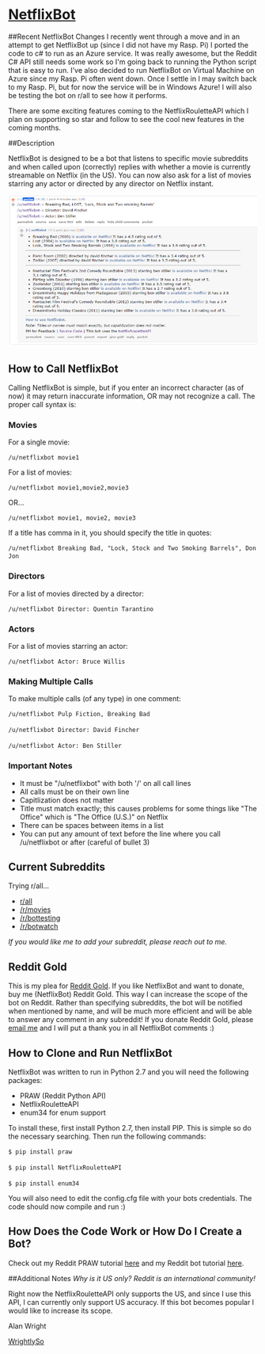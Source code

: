 [NetflixBot](http://reddit.com/user/netflixbot)
===============================

##Recent NetflixBot Changes
I recently went through a move and in an attempt to get NetflixBot up (since I did not have my Rasp. Pi) I ported the code to c# to run as an Azure service. It was really awesome, but the Reddit C# API still needs some work so I'm going back to running the Python script that is easy to run. I've also decided to run NetflixBot on Virtual Machine on Azure since my Rasp. Pi often went down. Once I settle in I may switch back to my Rasp. Pi, but for now the service will be in Windows Azure! I will also be testing the bot on r/all to see how it performs. 

There are some exciting features coming to the NetflixRouletteAPI which I plan on supporting so star and follow to see the cool new features in the coming months. 

##Description

NetflixBot is designed to be a bot that listens to specific movie subreddits and when called upon (correctly) replies with whether a movie is currently streamable on Netflix (in the US). You can now also ask for a list of movies starring any actor or directed by any director on Netflix instant. 

![Image of sample response](https://raw.githubusercontent.com/alanwright/NetflixBot/master/img/scrnsht.PNG)

## How to Call NetflixBot
Calling NetflixBot is simple, but if you enter an incorrect character (as of now) it may return inaccurate information, OR may not recognize a call. The proper call syntax is:

### Movies

For a single movie:

```
/u/netflixbot movie1
```

For a list of movies:

```
/u/netflixbot movie1,movie2,movie3
```

OR...

```
/u/netflixbot movie1, movie2, movie3
```

If a title has comma in it, you should specify the title in quotes:

```
/u/netflixbot Breaking Bad, "Lock, Stock and Two Smoking Barrels", Don Jon
```

### Directors

For a list of movies directed by a director:

```
/u/netflixbot Director: Quentin Tarantino
```

### Actors

For a list of movies starring an actor:

```
/u/netflixbot Actor: Bruce Willis
```

### Making Multiple Calls

To make multiple calls (of any type) in one comment:

```
/u/netflixbot Pulp Fiction, Breaking Bad

/u/netflixbot Director: David Fincher

/u/netflixbot Actor: Ben Stiller
```

### Important Notes
* It must be "/u/netflixbot" with both '/' on all call lines
* All calls must be on their own line
* Capitlization does not matter
* Title must match exactly; this causes problems for some things like "The Office" which is "The Office (U.S.)" on Netflix
* There can be spaces between items in a list
* You can put any amount of text before the line where you call /u/netflixbot or after (careful of bullet 3)

## Current Subreddits
Trying r/all...

* [r/all](http://reddit.com/r/all)
* [/r/movies](http://reddit.com/r/movies)
* [/r/bottesting](http://reddit.com/r/bottesting)
* [/r/botwatch](http://reddit.com/r/botwatch)

*If you would like me to add your subreddit, please reach out to me.*

## Reddit Gold

This is my plea for [Reddit Gold](http://www.reddit.com/gold/about). If you like NetflixBot and want to donate, buy me (NetflixBot) Reddit Gold. This way I can increase the scope of the bot on Reddit. Rather than specifying subreddits, the bot will be notified when mentioned by name, and will be much more efficient and will be able to answer any comment in any subreddit! If you donate Reddit Gold, please [email me](http://wrightlyso.com/contact) and I will put a thank you in all NetflixBot comments :)

## How to Clone and Run NetflixBot
NetflixBot was written to run in Python 2.7 and you will need the following packages:
* PRAW (Reddit Python API)
* NetflixRouletteAPI
* enum34 for enum support

To install these, first install Python 2.7, then install PIP. This is simple so do the necessary searching. Then run the following commands:
```
$ pip install praw

$ pip install NetflixRouletteAPI

$ pip install enum34
```

You will also need to edit the config.cfg file with your bots credentials. The code should now compile and run :)

## How Does the Code Work or How Do I Create a Bot?

Check out my Reddit PRAW tutorial [here](http://www.wrightlyso.com/blog/reddit-api-subreddit) and my Reddit bot tutorial [here](http://www.wrightlyso.com/blog/netflixbot-tutorial).

##Additional Notes
*Why is it US only? Reddit is an international community!*

Right now the NetflixRouletteAPI only supports the US, and since I use this API, I can currently only support US accuracy. If this bot becomes popular I would like to increase its scope. 

Alan Wright

[WrightlySo](www.wrightlyso.com)
